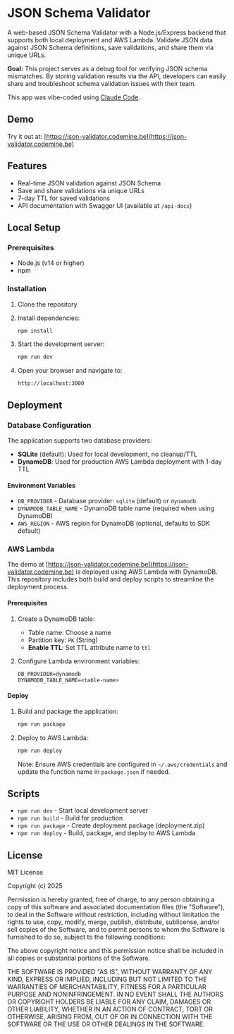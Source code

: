 # JSON Schema Validator

A web-based JSON Schema Validator with a Node.js/Express backend that supports both local deployment and AWS Lambda. Validate JSON data against JSON Schema definitions, save validations, and share them via unique URLs.

**Goal:** This project serves as a debug tool for verifying JSON schema mismatches. By storing validation results via the API, developers can easily share and troubleshoot schema validation issues with their team.

This app was vibe-coded using [Claude Code](https://claude.com/claude-code).

## Demo

Try it out at: [https://json-validator.codemine.be](https://json-validator.codemine.be)

## Features

- Real-time JSON validation against JSON Schema
- Save and share validations via unique URLs
- 7-day TTL for saved validations
- API documentation with Swagger UI (available at `/api-docs`)

## Local Setup

### Prerequisites

- Node.js (v14 or higher)
- npm

### Installation

1. Clone the repository
2. Install dependencies:
   ```bash
   npm install
   ```

3. Start the development server:
   ```bash
   npm run dev
   ```

4. Open your browser and navigate to:
   ```
   http://localhost:3000
   ```

## Deployment

### Database Configuration

The application supports two database providers:
- **SQLite** (default): Used for local development, no cleanup/TTL
- **DynamoDB**: Used for production AWS Lambda deployment with 1-day TTL

#### Environment Variables

- `DB_PROVIDER` - Database provider: `sqlite` (default) or `dynamodb`
- `DYNAMODB_TABLE_NAME` - DynamoDB table name (required when using DynamoDB)
- `AWS_REGION` - AWS region for DynamoDB (optional, defaults to SDK default)

### AWS Lambda

The demo at [https://json-validator.codemine.be](https://json-validator.codemine.be) is deployed using AWS Lambda with DynamoDB. This repository includes both build and deploy scripts to streamline the deployment process.

#### Prerequisites

1. Create a DynamoDB table:
   - Table name: Choose a name
   - Partition key: `PK` (String)
   - **Enable TTL**: Set TTL attribute name to `ttl`

2. Configure Lambda environment variables:
   ```
   DB_PROVIDER=dynamodb
   DYNAMODB_TABLE_NAME=<table-name>
   ```

#### Deploy

1. Build and package the application:
   ```bash
   npm run package
   ```

2. Deploy to AWS Lambda:
   ```bash
   npm run deploy
   ```

   Note: Ensure AWS credentials are configured in `~/.aws/credentials` and update the function name in `package.json` if needed.

## Scripts

- `npm run dev` - Start local development server
- `npm run build` - Build for production
- `npm run package` - Create deployment package (deployment.zip)
- `npm run deploy` - Build, package, and deploy to AWS Lambda

## License

MIT License

Copyright (c) 2025

Permission is hereby granted, free of charge, to any person obtaining a copy
of this software and associated documentation files (the "Software"), to deal
in the Software without restriction, including without limitation the rights
to use, copy, modify, merge, publish, distribute, sublicense, and/or sell
copies of the Software, and to permit persons to whom the Software is
furnished to do so, subject to the following conditions:

The above copyright notice and this permission notice shall be included in all
copies or substantial portions of the Software.

THE SOFTWARE IS PROVIDED "AS IS", WITHOUT WARRANTY OF ANY KIND, EXPRESS OR
IMPLIED, INCLUDING BUT NOT LIMITED TO THE WARRANTIES OF MERCHANTABILITY,
FITNESS FOR A PARTICULAR PURPOSE AND NONINFRINGEMENT. IN NO EVENT SHALL THE
AUTHORS OR COPYRIGHT HOLDERS BE LIABLE FOR ANY CLAIM, DAMAGES OR OTHER
LIABILITY, WHETHER IN AN ACTION OF CONTRACT, TORT OR OTHERWISE, ARISING FROM,
OUT OF OR IN CONNECTION WITH THE SOFTWARE OR THE USE OR OTHER DEALINGS IN THE
SOFTWARE.
